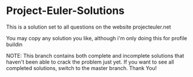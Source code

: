 # Project-Euler-Solutions
This is a solution set to all questions on the website projecteuler.net

You may copy any solution you like, although i'm only doing this for profile buildin


NOTE: This branch contains both complete and incomplete solutions that haven't been able to crack the problem just yet. If you want to see all completed solutions, switch to the master branch.
Thank You!
